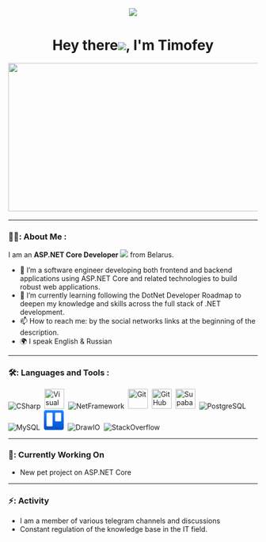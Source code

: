 <div id="header" align="center">
  <img src="https://media3.giphy.com/media/v1.Y2lkPTc5MGI3NjExMG5heXdwajRuMm15bXc2bnU5enJxaTR3NjYzNHpxZHppMzdieTgxMCZlcD12MV9pbnRlcm5hbF9naWZfYnlfaWQmY3Q9Zw/JqmupuTVZYaQX5s094/giphy.gif" width="200"/>
</div>

<div align="center">
  <h1>Hey there<img src="https://media.giphy.com/media/hvRJCLFzcasrR4ia7z/giphy.gif" width="30px"/>, I'm Timofey</h1>
</div>

<div align="center">
  <img src="https://i.gifer.com/6vIk.gif" width="600" height="300"/>
</div>

---
### 👨‍💻: About Me :
I am an **ASP.NET Core Developer** <img src="https://media.giphy.com/media/WUlplcMpOCEmTGBtBW/giphy.gif" width="30"> from Belarus.  
- 🔭 I’m a software engineer developing both frontend and backend applications using ASP.NET Core and related technologies to build robust web applications.
- 🌱 I’m currently learning following the DotNet Developer Roadmap to deepen my knowledge and skills across the full stack of .NET development.
- 📫 How to reach me: by the social networks links at the beginning of the description.
- 🌍 I speak English & Russian 
  
---
### 🛠️: Languages and Tools :
<div>
  <img src="https://github.com/stquremwork/My-profile-services-iscons-logo/blob/main/C%23.ico" title="CSharp" alt="CSharp" width="40" height="40"/>&nbsp;
  <img src="https://github.com/stquremwork/My-profile-services-iscons-logo/blob/main/VisualStudio.ico" title="Visual Studio" **alt="Visual Studio" width="40" height="40"/>&nbsp;
  <img src="https://github.com/stquremwork/My-profile-services-iscons-logo/blob/main/AspNetCore.svg" title="NetFramework"  alt="NetFramework" width="40" height="40"/>&nbsp;
  <img src="https://github.com/stquremwork/My-profile-services-iscons-logo/blob/main/Git.ico" title="Git" **alt="Git" width="40" height="40"/>&nbsp;
  <img src="https://github.com/stquremwork/My-profile-services-iscons-logo/blob/main/GitHub%20Desktop.ico" title="GitHub" **alt="GitHub" width="40" height="40"/>&nbsp;
  <img src="https://github.com/stquremwork/My-profile-services-iscons-logo/blob/main/Supabase.ico" title="Supabase" **alt="Supabase" width="40" height="40"/>&nbsp;
  <img src="https://github.com/stquremwork/My-profile-services-iscons-logo/blob/main/PostgreSql.ico" title="PostgreSQL"  alt="PostgreSQL" width="40" height="40"/>&nbsp;
  <img src="https://github.com/stquremwork/My-profile-services-iscons-logo/blob/main/MySql.ico" title="MySQL"  alt="MySQL" width="40" height="40"/>&nbsp;
  <img src="https://github.com/devicons/devicon/blob/master/icons/trello/trello-original.svg" title="Trello"  alt="Trello" width="40" height="40"/>&nbsp;
  <img src="https://github.com/stquremwork/My-profile-services-iscons-logo/blob/main/Drawio.ico" title="DrawIO"  alt="DrawIO" width="40" height="40"/>&nbsp;
  <img src="https://github.com/stquremwork/My-profile-services-iscons-logo/blob/main/StackOverflow.svg" title="StackOverflow"  alt="StackOverflow" width="40" height="40"/>&nbsp;
 <!--  
  <img src="https://github.com/devicons/devicon/blob/master/icons/cloudflare/cloudflare-original.svg" title="CloudFlare"  alt="CloudFlare" width="50" height="40"/>&nbsp;
  <img src="https://github.com/devicons/devicon/blob/master/icons/amazonwebservices/amazonwebservices-original-wordmark.svg" title="AWS"  alt="AWS" width="50" height="40"/>&nbsp;
  -->
</div>

---
### 🚀: Currently Working On
- New pet project on ASP.NET Core
  
---
### ⚡: Activity
- I am a member of various telegram channels and discussions
- Constant regulation of the knowledge base in the IT field.

<!--
**stquremwork/stquremwork** is a ✨ _special_ ✨ repository because its `README.md` (this file) appears on your GitHub profile.
Here are some ideas to get you started:
- 🔭 I’m currently working on ...
- 🌱 I’m currently learning ...
- 👯 I’m looking to collaborate on ...
- 🤔 I’m looking for help with ...
- 💬 Ask me about ...
- 📫 How to reach me: ...
- 😄 Pronouns: ...
- ⚡ Fun fact: ...
-->
